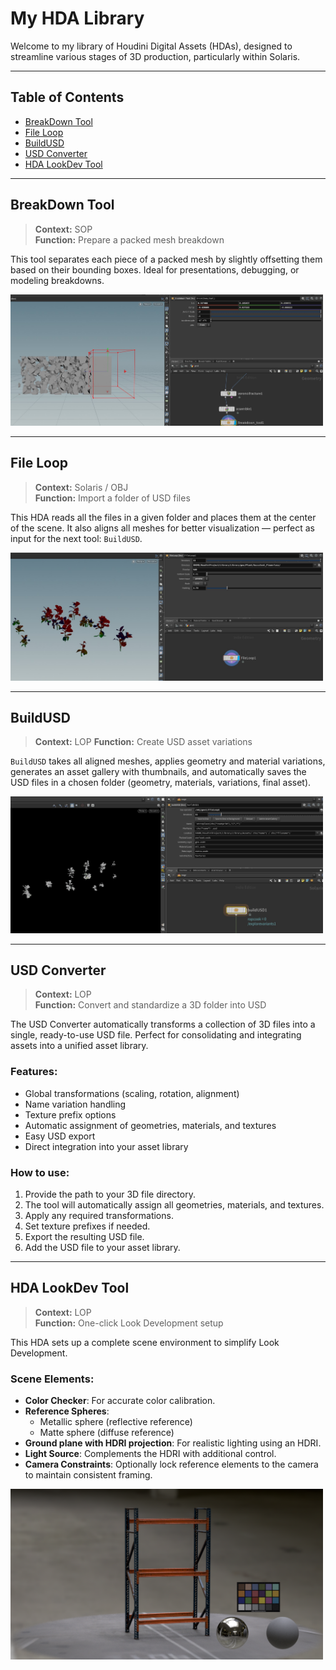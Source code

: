 # My HDA Library

Welcome to my library of Houdini Digital Assets (HDAs), designed to streamline various stages of 3D production, particularly within Solaris.

---

## Table of Contents

- [BreakDown Tool](#breakdown-tool)
- [File Loop](#file-loop)
- [BuildUSD](#buildusd)
- [USD Converter](#usd-converter)
- [HDA LookDev Tool](#hda-lookdev-tool)

---

## BreakDown Tool

> **Context:** SOP  
> **Function:** Prepare a packed mesh breakdown

This tool separates each piece of a packed mesh by slightly offsetting them based on their bounding boxes. Ideal for presentations, debugging, or modeling breakdowns.

<img src="WIkiHoudini/breackDown.jpg" width="500">

---

## File Loop

> **Context:** Solaris / OBJ  
> **Function:** Import a folder of USD files

This HDA reads all the files in a given folder and places them at the center of the scene. It also aligns all meshes for better visualization — perfect as input for the next tool: `BuildUSD`.

<img src="WIkiHoudini/fileLoop.jpg" width="500">

---

## BuildUSD

> **Context:** LOP 
> **Function:** Create USD asset variations

`BuildUSD` takes all aligned meshes, applies geometry and material variations, generates an asset gallery with thumbnails, and automatically saves the USD files in a chosen folder (geometry, materials, variations, final asset).

<img src="WIkiHoudini/buildUsd.jpg" width="500">

---

## USD Converter

> **Context:** LOP  
> **Function:** Convert and standardize a 3D folder into USD

The USD Converter automatically transforms a collection of 3D files into a single, ready-to-use USD file. Perfect for consolidating and integrating assets into a unified asset library.

### Features:
- Global transformations (scaling, rotation, alignment)
- Name variation handling
- Texture prefix options
- Automatic assignment of geometries, materials, and textures
- Easy USD export
- Direct integration into your asset library

### How to use:
1. Provide the path to your 3D file directory.
2. The tool will automatically assign all geometries, materials, and textures.
3. Apply any required transformations.
4. Set texture prefixes if needed.
5. Export the resulting USD file.
6. Add the USD file to your asset library.

---

## HDA LookDev Tool

> **Context:** LOP  
> **Function:** One-click Look Development setup

This HDA sets up a complete scene environment to simplify Look Development.

### Scene Elements:
- **Color Checker**: For accurate color calibration.
- **Reference Spheres**:
  - Metallic sphere (reflective reference)
  - Matte sphere (diffuse reference)
- **Ground plane with HDRI projection**: For realistic lighting using an HDRI.
- **Light Source**: Complements the HDRI with additional control.
- **Camera Constraints**: Optionally lock reference elements to the camera to maintain consistent framing.

<img src="WIkiHoudini/lookdev_tool.png" width="500">
